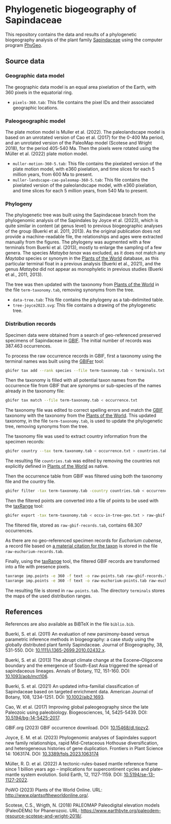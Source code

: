 # Phylogenetic biogeography of Sapindaceae

This repository contains the data and results
of a phylogenetic biogeography analysis
of the plant family [Sapindaceae](https://en.wikipedia.org/wiki/Sapindaceae)
using the computer program [PhyGeo](https://github.com/js-arias/phygeo).

## Source data

### Geographic data model

The geographic data model is an equal area pixelation of the Earth,
with 360 pixels in the equatorial ring.

- `pixels-360.tab`:
  This file contains the pixel IDs
  and their associated geographic locations.

### Paleogeographic model

The plate motion model is Muller et al. (2022).
The paleolandscape model is based on an unrotated version
of Cao et al. (2017) for the 0-400 Ma period,
and an unrotated version of the PaleoMap model
(Scotese and Wright 2018),
for the period 405-540 Ma.
Then the pixels were rotated
using the Müller et al. (2022) plate motion model.

- `muller-motion-360-5.tab`:
  This file contains the pixelated version of the plate motion model,
  with e360 pixelation,
  and time slices for each 5 million years,
  from 600 Ma to present.
- `muller-landscape-cao-paleomap-360-5.tab`:
  This file contains the pixelated version of the paleolandscape model,
  with e360 pixelation,
  and time slices for each 5 million years,
  from 540 Ma to present.

### Phylogeny

The phylogenetic tree was built using the Sapindaceae branch
from the phylogenomic analysis of the Sapindales by Joyce et al. (2023),
which is quite similar in content
(at genus level)
to previous biogeographic analyses of the group
(Buerki et al. 2011, 2013).
As the original publication does not provide a machine-readable file,
the relationships and ages were extracted manually
from the figures.
The phylogeny was augmented
with a few terminals from Buerki et al. (2013),
mostly to enlarge the sampling of a few genera.
The species *Matayba tenax* was excluded,
as it does not match any *Maytaba* species or synonym
in the [Plants of the World](https://powo.science.kew.org/taxon/urn:lsid:ipni.org:names:30000506-2) database,
as this particular terminal
float in a previous analysis
(Buerki et al., 2021),
and the genus *Matayba* did not appear as monophyletic
in previous studies (Buerki et al., 2011, 2013).

The tree was then updated
with the taxonomy from [Plants of the World](https://powo.science.kew.org/taxon/urn:lsid:ipni.org:names:30000506-2)
in the file `term-taxonomy.tab`,
removing synonyms from the tree.

- `data-tree.tab`:
  This file contains the phylogeny as a tab-delimited table.
- `tree-joyce2023.svg`:
  This file contains a drawing of the phylogenetic tree.

### Distribution records

Specimen data were obtained
from a search of geo-referenced preserved specimens of Sapindaceae in
[GBIF](https://doi.org/10.15468/dl.tjpzv2).
The initial number of records was 387.463 occurrences.

To process the raw occurrence records in GBIF,
first a taxonomy using the terminal names was built
using the [GBIFer](https://github.com/js-arias/gbifer) tool:

```bash
gbifer tax add --rank species --file term-taxonomy.tab < terminals.txt
```

Then the taxonomy is filled with all potential taxon names
from the occurrence file from GBIF
that are synonyms or sub-species of the names
already in the taxonomy file:

```bash
gbifer tax match --file term-taxonomy.tab < occurrence.txt
```

The taxonomy file was edited to correct spelling errors
and match the [GBIF](https://www.gbif.org/species/6657) taxonomy
with the taxonomy from the [Plants of the World](https://powo.science.kew.org/taxon/urn:lsid:ipni.org:names:30000506-2).
This updated taxonomy,
in the file `term-taxonomy.tab`,
is used to update the phylogenetic tree,
removing synonyms from the tree.

The taxonomy file was used to extract country information
from the specimen records:

```bash
gbifer country --tax term.taxonomy.tab < occurrence.txt > countries.tab
```

The resulting file `countries.tab` was edited
by removing the countries not explicitly defined in [Plants of the World](https://powo.science.kew.org/taxon/urn:lsid:ipni.org:names:30000506-2)
as native.

Then the occurrence table from GBIF was filtered using both the taxonomy file and the country file.

```bash
gbifer filter -tax term-taxonomy.tab -country countries.tab < occurrence.txt > occu-in-tree-geo.txt
```

Then the filtered points are converted into a file of points
to be used with the [taxRange](https://github.com/js-arias/ranges) tool:

```bash
gbifer export -tax term-taxonomy.tab < occu-in-tree-geo.txt > raw-gbif-records.tab
```

The filtered file,
stored as `raw-gbif-records.tab`,
contains 68.307 occurrences.

As there are no geo-referenced specimen records for *Euchorium cubense*,
a record file based on [a material citation for the taxon](https://www.gbif.org/occurrence/4135894102)
is stored in the file `raw-euchorium-records.tab`.

Finally,
using the [taxRange](https://github.com/js-arias/ranges) tool,
the filtered GBIF records are transformed into a file
with presence pixels.

```bash
taxrange imp.points -e 360 -f text -o raw-points.tab raw-gbif-records.tab
taxrange imp.points -e 360 -f text -o raw-euchorium-points.tab raw-euchorium-records.tab
```

The resulting file is stored in `raw-points.tab`.
The directory `terminals` stores the maps of the used distribution ranges.

## References

References are also available as BiBTeX in the file `biblio.bib`.

Buerki, S. et al.
(2011)
An evaluation of new parsimony-based versus parametric inference methods in biogeography: a case study using the globally distributed plant family Sapindaceae.
Journal of Biogeography, 38, 531-550.
DOI: [10.1111/j.1365-2699.2010.02432.x](https://doi.org/10.1111/j.1365-2699.2010.02432.x).

Buerki, S. et al.
(2013)
The abrupt climate change at the Eocene–Oligocene boundary and the emergence of South-East Asia triggered the spread of sapindaceous lineages.
Annals of Botany, 112, 151-160.
DOI: [10.1093/aob/mct106](https://doi.org/10.1093/aob/mct106).

Buerki, S. et al.
(2021)
An updated infra-familial classification of Sapindaceae based on targeted enrichment data.
American Journal of Botany, 108, 1234-1251.
DOI: [10.1002/ajb2.1693](https://doi.org/10.1002/ajb2.1693).

Cao, W. et al.
(2017)
Improving global paleogeography since the late Paleozoic using paleobiology.
Biogeosciences, 14, 5425-5439.
DOI: [10.5194/bg-14-5425-2017](https://doi.org/10.5194/bg-14-5425-2017).

GBIF.org
(2023)
GBIF occurrence download.
DOI: [10.15468/dl.tjpzv2](https://doi.org/10.15468/dl.tjpzv2).

Joyce, E. M. et al.
(2023)
Phylogenomic analyses of Sapindales support new family relationships, rapid Mid-Cretaceous Hothouse diversification, and heterogeneous histories of gene duplication.
Frontiers in Plant Science 14: 1063174.
DOI: [10.3389/fpls.2023.1063174](https://doi.org/10.3389/fpls.2023.1063174)

Müller, R. D. et al.
(2022)
A tectonic-rules-based mantle reference frame since 1 billion years ago – implications for supercontinent cycles and plate–mantle system evolution.
Solid Earth, 12, 1127-1159.
DOI: [10.5194/se-13-1127-2022](https://doi.org/10.5194/se-13-1127-2022).

PoWO
(2023)
Plants of the World Online.
URL: <http://www.plantsoftheworldonline.org/>.

Scotese, C.S., Wrigth, N.
(2018)
PALEOMAP Paleodigital elevation models (PaleoDEMs) for Phanerozoic.
URL: <https://www.earthbyte.org/paleodem-resource-scotese-and-wright-2018/>.
